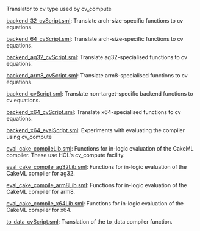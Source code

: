 Translator to cv type used by cv_compute

[backend_32_cvScript.sml](backend_32_cvScript.sml):
Translate arch-size-specific functions to cv equations.

[backend_64_cvScript.sml](backend_64_cvScript.sml):
Translate arch-size-specific functions to cv equations.

[backend_ag32_cvScript.sml](backend_ag32_cvScript.sml):
Translate ag32-specialised functions to cv equations.

[backend_arm8_cvScript.sml](backend_arm8_cvScript.sml):
Translate arm8-specialised functions to cv equations.

[backend_cvScript.sml](backend_cvScript.sml):
Translate non-target-specific backend functions to cv equations.

[backend_x64_cvScript.sml](backend_x64_cvScript.sml):
Translate x64-specialised functions to cv equations.

[backend_x64_evalScript.sml](backend_x64_evalScript.sml):
Experiments with evaluating the compiler using cv_compute

[eval_cake_compileLib.sml](eval_cake_compileLib.sml):
Functions for in-logic evaluation of the CakeML compiler.
These use HOL's cv_compute facility.

[eval_cake_compile_ag32Lib.sml](eval_cake_compile_ag32Lib.sml):
Functions for in-logic evaluation of the CakeML compiler for ag32.

[eval_cake_compile_arm8Lib.sml](eval_cake_compile_arm8Lib.sml):
Functions for in-logic evaluation of the CakeML compiler for arm8.

[eval_cake_compile_x64Lib.sml](eval_cake_compile_x64Lib.sml):
Functions for in-logic evaluation of the CakeML compiler for x64.

[to_data_cvScript.sml](to_data_cvScript.sml):
Translation of the to_data compiler function.
